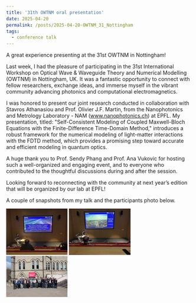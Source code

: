 ```yaml
---
title: '31th OWTNM oral presentation'
date: 2025-04-20
permalink: /posts/2025-04-20-OWTNM_31_Nottingham
tags:
  - conference talk
---
```


A great experience presenting at the 31st OWTNM in Nottingham!

Last week, I had the pleasure of participating in the 31st International Workshop on Optical Wave & Waveguide Theory and Numerical Modelling (OWTNM) in Nottingham, UK. It was a fantastic opportunity to connect with fellow researchers, exchange ideas, and immerse myself in the vibrant community advancing photonics and computational electromagnetics.

I was honored to present our joint research conducted in collaboration with Stavros Athanasiou and Prof. Olivier J.F. Martin, from the Nanophotonics and Metrology Laboratory - NAM (www.nanophotonics.ch) at EPFL. My presentation, titled: "Self-Consistent Modeling of Coupled Maxwell-Bloch Equations with the Finite-Difference Time-Domain Method," introduces a robust framework for the numerical modeling of light-matter interactions with the FDTD method, which provides a promising step toward accurate and efficient modeling in quantum optics.

A huge thank you to Prof. Sendy Phang and Prof. Ana Vukovic for hosting such a well-organized and engaging event, and to everyone who contributed to the thoughtful discussions during and after the session.

Looking forward to reconnecting with the community at next year’s edition that will be organized by our lab at EPFL!

A couple of snapshots from my talk and the participants photo below.

<p float="left">
  <img src="/images/OWTNM_31_Nottingham_1.jpg" width="33%" />
  <img src="/images/OWTNM_31_Nottingham_2.jpg" width="33%" />
  <img src="/images/OWTNM_31_Nottingham_3.jpg" width="33%" />
</p>